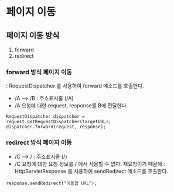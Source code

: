 # 페이지 이동

## 페이지 이동 방식  
1. forward
2. redirect

### forward 방식 페이지 이동 
: RequestDispatcher 를 사용하여 forward 메소드를 호출한다. 
* /A --> /B : 주소표시줄 (/A)
* /A 요청에 대한 request, response를 B에 전달한다. 
```
RequestDispatcher dispatcher = request.getRequestDispatcher(targetURL);
dispatcher.forward(request, response);
```

### redirect 방식 페이지 이동 
* /C --> / : 주소표시줄 (/) 
* /C 요청에 대한 요청 정보를 / 에서 사용할 수 없다. 재요청이기 때문에 
: HttpServletResponse 를 사용하여 sendRedirect 메소드를 호출한다. 

```
response.sendRedirect("이동할 URL");	
```

